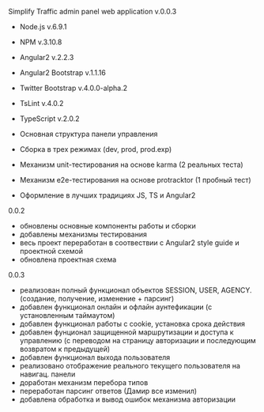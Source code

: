 Simplify Traffic admin panel web application v.0.0.3

- Node.js v.6.9.1
- NPM v.3.10.8
- Angular2 v.2.2.3
- Angular2 Bootstrap v.1.1.16
- Twitter Bootstrap v.4.0.0-alpha.2
- TsLint v.4.0.2
- TypeScript v.2.0.2

- Основная структура панели управления
- Сборка в трех режимах (dev, prod, prod.exp)
- Механизм unit-тестирования на основе karma (2 реальных теста)
- Механизм e2e-тестирования на основе protracktor (1 пробный тест)
- Оформление в лучших традициях JS, TS и Angular2
 
 0.0.2
 
  - обновлены основные компоненты работы и сборки
  - добавлены механизмы тестирования
  - весь проект переработан в соотвествии с Angular2 style guide и проектной схемой
  - обновлена проектная схема

  0.0.3
  
  - реализован полный функционал объектов SESSION, USER, AGENCY. (создание, получение, изменение + 
  парсинг)
  - добавлен функционал онлайн и офлайн аунтефикации (с установленным таймаутом)
  - добавлен функционал работы с cookie, установка срока действия
  - добавлен фунционал защищенной маршрутизации и доступа к управлению (с переводом на 
    cтраницу авторизации и последующим возвратом к предыдущей)
  - добавлен функционал выхода пользователя
  - реализовано отображение реального текущего пользователя на навигац. панели
  - доработан механизм перебора типов
  - переработан парсинг ответов (Дамир все изменил)
  - добавлена обработка и вывод ошибок механизма авторизации

  